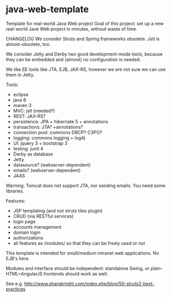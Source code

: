 # java-web-template
Template for real-world Java Web project
Goal of this project: set up a new real-world Jave Web project in minutes, without waste of time.

CHANGELOG
We consider Struts and Spring frameworks obsolete.
Jstl is almost-obsolete, too.

We consider Jetty and Derby two good development-mode tools, because they can be embedded and (almost) no configuration is needed.

We like EE tools like JTA, EJB, JAX-RS, however we are not sure we can use them in Jetty.

Tools:
* eclipse
* java 8
* maven 3
* MVC: jstl (needed?)
* REST: JAX-RS?
* persistence: JPA + hibernate 5 + annotations
* transactions: JTA? +annotations?
* connection pool: commons DBCP? C3PO?
* logging: commons logging + log4j
* UI: jquery 3 + bootstrap 3
* testing: junit 4
* Derby as database
* Jetty
* datasource? (webserver-dependent)
* emails? (webserver-dependent)
* JAAS

Warning: Tomcat does not support JTA, nor sending emails. You need some libraries.

Features:
* JSP templating (and not struts tiles plugin)
* CRUD (via RESTful services)
* login page
* accounts management
* domain login
* authorizations
* all features as /modules/ so that they can be freely used or not

This template is intended for small/medium intranet web applications. No EJB's here.

Modules and interface should be independent: standalone Swing, or plain-HTML+AngularJS frontends should work as well.

See e.g. http://www.sharpknight.com/index.php/blog/50-struts2-best-practices
